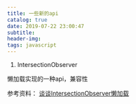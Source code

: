 ```yaml
---
title: 一些新的api
catalog: true
date: 2019-07-22 23:00:47
subtitle:
header-img:
tags: javascript
---
```


1. IntersectionObserver

懒加载实现的一种api，兼容性

参考资料： [谈谈IntersectionObserver懒加载](https://www.jianshu.com/p/84a86e41eb2b)
